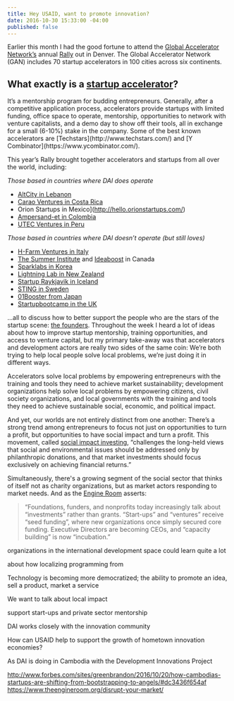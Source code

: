 ```yaml
---
title: Hey USAID, want to promote innovation?
date: 2016-10-30 15:33:00 -04:00
published: false
---
```


Earlier this month I had the good fortune to attend the [Global Accelerator Network’s](http://gan.co) annual [Rally]( https://twitter.com/hashtag/ganrally) out in Denver. The Global Accelerator Network (GAN) includes 70 startup accelerators in 100 cities across six continents. 

## What exactly is a [startup accelerator](https://en.wikipedia.org/wiki/Seed_accelerator)?

<aside>
It’s a mentorship program for budding entrepreneurs. Generally, after a competitive application process, accelerators provide startups with limited funding, office space to operate, mentorship, opportunities to network with venture capitalists, and a demo day to show off their tools, all in exchange for a small (6-10%) stake in the company. Some of the best known accelerators are [Techstars](http://www.techstars.com/) and [Y Combinator](https://www.ycombinator.com/). 
</aside>

This year’s Rally brought together accelerators and startups from all over the world, including:

*Those based in countries where DAI does operate*

* [AltCity in Lebanon](http://www.altcity.me/)
* [Carao Ventures in Costa Rica](http://www.caraov.com/)
* Orion Startups in Mexico](http://hello.orionstartups.com/)
* [Ampersand-et in Colombia](http://gan.co/members/view/ampersand-et)
* [UTEC Ventures in Peru](http://www.utecventures.com/)

*Those based in countries where DAI doesn’t operate (but still loves)*

* [H-Farm Ventures in Italy](http://www.h-farm.com/en/)
* [The Summer Institute](http://www.summerinst.ca/) and [Ideaboost](http://www.ideaboost.ca/) in Canada
* [Sparklabs in Korea](http://www.sparklabs.co.kr/)
* [Lightning Lab in New Zealand](http://www.lightninglab.co.nz/)
* [Startup Raykjavik in Iceland]( http://www.startupreykjavik.com/)
* [STING in Sweden](http://www.stockholminnovation.com/en/our-programs/sting-accelerate/)
* [01Booster from Japan](https://01booster.com/)
* [Startupbootcamp in the UK](https://www.startupbootcamp.org/)

...all to discuss how to better support the people who are the stars of the startup scene: [the founders](http://www.inc.com/young-entrepreneur-council/7-rockstar-female-founders-share-their-best-startup-advice.html). Throughout the week I heard a lot of ideas about how to improve startup mentorship, training opportunities, and access to venture capital, but my primary take-away was that accelerators and development actors are really two sides of the same coin: We’re both trying to help local people solve local problems, we’re just doing it in different ways. 

Accelerators solve local problems by empowering entrepreneurs with the training and tools they need to achieve market sustainability; development organizations help solve local problems by empowering citizens, civil society organizations, and local governments with the training and tools they need to achieve sustainable social, economic, and political impact. 

And yet, our worlds are not entirely distinct from one another: There’s a strong trend among entrepreneurs to focus not just on opportunities to turn a profit, but opportunities to have social impact and turn a profit. This movement, called [social impact investing]( https://thegiin.org/impact-investing/need-to-know/), “challenges the long-held views that social and environmental issues should be addressed only by philanthropic donations, and that market investments should focus exclusively on achieving financial returns.” 

Simultaneously, there's a growing segment of the social sector that thinks of itself not as charity organizations, but as market actors responding to market needs. And as the [Engine Room](https://www.theengineroom.org/disrupt-your-market) asserts:

> “Foundations, funders, and nonprofits today increasingly talk about “investments” rather than grants. “Start-ups” and “ventures” receive “seed funding”, where new organizations once simply secured core funding. Executive Directors are becoming CEOs, and “capacity building” is now “incubation.”





organizations in the international development space could learn quite a lot 

about how localizing programming from 

Technology is becoming more democratized; the ability to promote an idea, sell a product, market a service

We want to talk about local impact 


support start-ups and private sector mentorship

DAI works closely with the innovation community

How can USAID help to support the growth of hometown innovation economies? 

As DAI is doing in Cambodia with the Development Innovations Project



http://www.forbes.com/sites/greenbrandon/2016/10/20/how-cambodias-startups-are-shifting-from-bootstrapping-to-angels/#dc3436f654af
https://www.theengineroom.org/disrupt-your-market/

